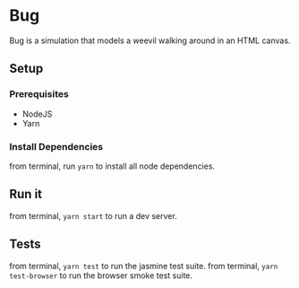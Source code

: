 # Bug
Bug is a simulation that models a weevil walking around in an HTML canvas.

## Setup
### Prerequisites
* NodeJS
* Yarn
### Install Dependencies
from terminal, run `yarn` to install all node dependencies.

## Run it
from terminal, `yarn start` to run a dev server.

## Tests
from terminal, `yarn test` to run the jasmine test suite.
from terminal, `yarn test-browser` to run the browser smoke test suite.
